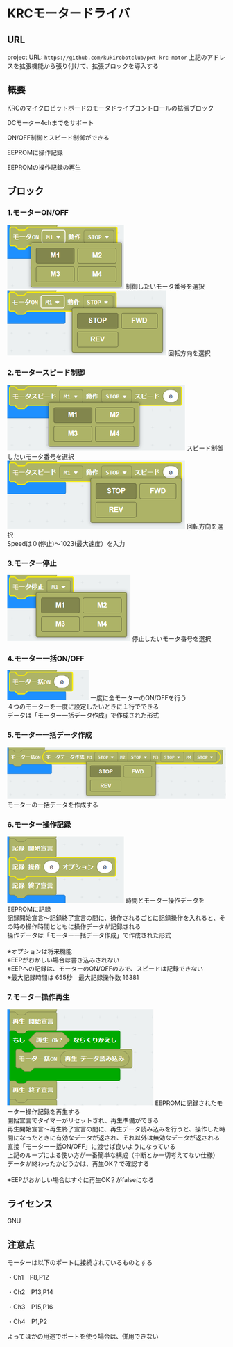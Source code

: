 # KRCモータードライバ


## URL
project URL:  ```https://github.com/kukirobotclub/pxt-krc-motor```
上記のアドレスを拡張機能から張り付けて、拡張ブロックを導入する

## 概要
KRCのマイクロビットボードのモータドライブコントロールの拡張ブロック

DCモーター4chまでをサポート

ON/OFF制御とスピード制御ができる

EEPROMに操作記録

EEPROMの操作記録の再生



## ブロック
### 1.モーターON/OFF
![image](KRCmotorOn01.png)
制御したいモータ番号を選択<BR>
![image](KRCmotorOn02.png)
回転方向を選択<BR>

### 2.モータースピード制御
![image](KRCmotorSpeed01.png)
スピード制御したいモータ番号を選択<BR>
![image](KRCmotorSpeed02.png)
回転方向を選択<BR>
Speedは０(停止)～1023(最大速度）を入力<BR>

### 3.モーター停止
![image](KRCmotorStop.png)
停止したいモータ番号を選択<BR>

### 4.モーター一括ON/OFF
![image](KRCmotorWhole.png)
一度に全モーターのON/OFFを行う<BR>
４つのモーターを一度に設定したいときに１行でできる<BR>
データは「モーター一括データ作成」で作成された形式<BR>

### 5.モーター一括データ作成
![image](KRCMakeMotorData.png)
モーターの一括データを作成する<BR>

### 6.モーター操作記録
![image](KRCrecord.png)
時間とモーター操作データをEEPROMに記録<BR>
記録開始宣言～記録終了宣言の間に、操作されるごとに記録操作を入れると、その時の操作時間とともに操作データが記録される<BR>
操作データは「モーター一括データ作成」で作成された形式<BR><BR>
※オプションは将来機能<BR>
※EEPがおかしい場合は書き込みされない<BR>
※EEPへの記録は、モーターのON/OFFのみで、スピードは記録できない<BR>
※最大記録時間は 655秒　最大記録操作数 16381<BR>

### 7.モーター操作再生
![image](KRCplay.png)
EEPROMに記録されたモーター操作記録を再生する<BR>
開始宣言でタイマーがリセットされ、再生準備ができる<BR>
再生開始宣言～再生終了宣言の間に、再生データ読み込みを行うと、操作した時間になったときに有効なデータが返され、それ以外は無効なデータが返される<BR>
直接「モーター一括ON/OFF」に渡せば良いようになっている<BR>
上記のループによる使い方が一番簡単な構成（中断とか一切考えてない仕様）<BR>
データが終わったかどうかは、再生OK？で確認する<BR><BR>
※EEPがおかしい場合はすぐに再生OK？がfalseになる<BR>


## ライセンス

GNU

## 注意点

モーターは以下のポートに接続されているものとする<BR>

・Ch1　P8,P12

・Ch2　P13,P14

・Ch3　P15,P16

・Ch4　P1,P2

よってほかの用途でポートを使う場合は、併用できない<BR>